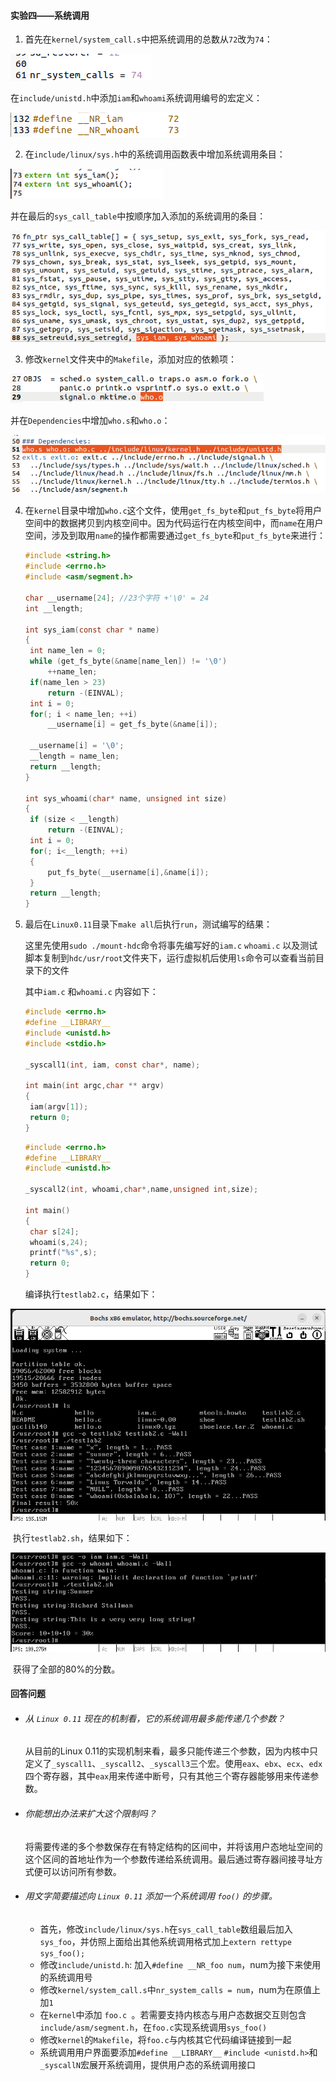#### 实验四——系统调用

1. 首先在`kernel/system_call.s`中把系统调用的总数从`72`改为`74`：

![image-20230523192124056](./img/image-20230523192124056.png)

​		在`include/unistd.h`中添加`iam`和`whoami`系统调用编号的宏定义：

![image-20230523191952165](./img/image-20230523191952165.png)

2. 在`include/linux/sys.h`中的系统调用函数表中增加系统调用条目：

<img src="./img/image-20230524122242755.png" alt="image-20230524122242755" style="zoom:80%;" />

​		并在最后的`sys_call_table`中按顺序加入添加的系统调用的条目：

<img src="./img/image-20230524122309614.png" alt="image-20230524122309614" style="zoom:80%;" />

3. 修改`kernel`文件夹中的`Makefile`，添加对应的依赖项：

<img src="./img/image-20230524122644251.png" alt="image-20230524122644251" style="zoom:80%;" />

​		并在`Dependencies`中增加`who.s`和`who.o`：

<img src="./img/image-20230524122802234.png" alt="image-20230524122802234" style="zoom:80%;" />

4. 在`kernel`目录中增加`who.c`这个文件，使用`get_fs_byte`和`put_fs_byte`将用户空间中的数据拷贝到内核空间中。因为代码运行在内核空间中，而`name`在用户空间，涉及到取用`name`的操作都需要通过`get_fs_byte`和`put_fs_byte`来进行：

   ```c
   #include <string.h>
   #include <errno.h>
   #include <asm/segment.h>
   
   char __username[24]; //23个字符 +'\0' = 24
   int __length;
   
   int sys_iam(const char * name)
   {
   	int name_len = 0;
   	while (get_fs_byte(&name[name_len]) != '\0')
   		++name_len;
   	if(name_len > 23)
   		return -(EINVAL);
   	int i = 0;
   	for(; i < name_len; ++i)
   		__username[i] = get_fs_byte(&name[i]);
   
   	__username[i] = '\0';
   	__length = name_len;
   	return __length;
   }
   
   int sys_whoami(char* name, unsigned int size)
   { 	
   	if (size < __length)
   		return -(EINVAL);
   	int i = 0;
   	for(; i<__length; ++i)
   	{
   		put_fs_byte(__username[i],&name[i]);
   	}
   	return __length;
   }
   ```

5. 最后在`Linux0.11`目录下`make all`后执行`run`，测试编写的结果：

   这里先使用`sudo ./mount-hdc`命令将事先编写好的`iam.c` `whoami.c` 以及测试脚本复制到`hdc/usr/root`文件夹下，运行虚拟机后使用`ls`命令可以查看当前目录下的文件

   其中`iam.c` 和`whoami.c` 内容如下：

   ```c
   #include <errno.h>
   #define __LIBRARY__
   #include <unistd.h>
   #include <stdio.h>
   
   _syscall1(int, iam, const char*, name);
   
   int main(int argc,char ** argv)
   {
   	iam(argv[1]);
   	return 0;
   }
   ```

   ```c
   #include <errno.h>
   #define __LIBRARY__
   #include <unistd.h>
   
   _syscall2(int, whoami,char*,name,unsigned int,size);
   
   int main()
   {
   	char s[24];
   	whoami(s,24);
   	printf("%s",s);
   	return 0;
   }
   ```

   编译执行`testlab2.c`，结果如下：

<img src="./img/image-20230523221758283.png" alt="image-20230523221758283" style="zoom:80%;" />

​		执行`testlab2.sh`，结果如下：

<img src="./img/image-20230523221917779.png" alt="image-20230523221917779" style="zoom:80%;" />

​		获得了全部的80%的分数。

#### 回答问题

- ###### 从 `Linux 0.11` 现在的机制看，它的系统调用最多能传递几个参数？

  从目前的Linux 0.11的实现机制来看，最多只能传递三个参数，因为内核中只定义了`_syscall1`、`_syscall2`、`_syscall3`三个宏。使用`eax`、`ebx`、`ecx`、`edx`四个寄存器，其中`eax`用来传递中断号，只有其他三个寄存器能够用来传递参数。

- ###### 你能想出办法来扩大这个限制吗？

  将需要传递的多个参数保存在有特定结构的区间中，并将该用户态地址空间的这个区间的首地址作为一个参数传递给系统调用。最后通过寄存器间接寻址方式便可以访问所有参数。

- ###### 用文字简要描述向 `Linux 0.11` 添加一个系统调用 `foo()` 的步骤。

  * 首先，修改`include/linux/sys.h`在`sys_call_table`数组最后加入`sys_foo`，并仿照上面给出其他系统调用格式加上`extern rettype sys_foo();`
  * 修改`include/unistd.h`: 加入`#define __NR_foo num`，num为接下来使用的系统调用号
  * 修改`kernel/system_call.s`中`nr_system_calls = num`，num为在原值上加`1`
  * 在`kernel`中添加 `foo.c `。若需要支持内核态与用户态数据交互则包含`include/asm/segment.h`，在`foo.c`实现系统调用`sys_foo()`
  * 修改`kernel`的`Makefile`，将`foo.c`与内核其它代码编译链接到一起
  * 系统调用用户界面要添加`#define __LIBRARY__` `#include <unistd.h>`和`_syscallN`宏展开系统调用，提供用户态的系统调用接口